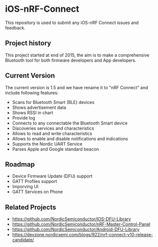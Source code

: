# iOS-nRF-Connect
This repository is used to submit any iOS-nRF Connect issues and feedback. 

## Project history
This project started at end of 2015, the aim is to make a comprehensive Bluetooth tool for both firmware developers and App developers.

## Current Version
The current version is 1.5 and we have rename it to "nRF Connect" and include following features:
- Scans for Bluetooth Smart (BLE) devices
- Shows advertisement data
- Shows RSSI in chart
- Provide log
- Connects to any connectable the Bluetooth Smart device
- Discoveries services and characteristics
- Allows to read and write characteristics
- Allows to enable and disable notifications and indications
- Supports the Nordic UART Service
- Parses Apple and Google standard beacon 

## Roadmap 
- Device Firmware Update (DFU) support
- GATT Profiles support
- Imporving UI
- GATT Services on Phone

## Related Projects
- https://github.com/NordicSemiconductor/IOS-DFU-Library
- https://github.com/NordicSemiconductor/nRF-Master-Control-Panel
- https://github.com/NordicSemiconductor/Android-DFU-Library
- https://devzone.nordicsemi.com/blogs/922/nrf-connect-v10-release-candidate/
